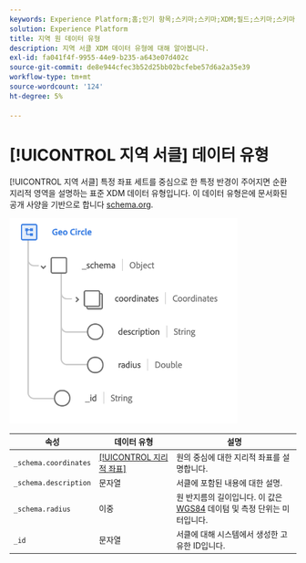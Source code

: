 ```yaml
---
keywords: Experience Platform;홈;인기 항목;스키마;스키마;XDM;필드;스키마;스키마;지역;원;데이터 유형;데이터 유형;데이터 유형;
solution: Experience Platform
title: 지역 원 데이터 유형
description: 지역 서클 XDM 데이터 유형에 대해 알아봅니다.
exl-id: fa041f4f-9955-44e9-b235-a643e07d402c
source-git-commit: de8e944cfec3b52d25bb02bcfebe57d6a2a35e39
workflow-type: tm+mt
source-wordcount: '124'
ht-degree: 5%

---
```


# [!UICONTROL 지역 서클] 데이터 유형

[!UICONTROL 지역 서클] 특정 좌표 세트를 중심으로 한 특정 반경이 주어지면 순환 지리적 영역을 설명하는 표준 XDM 데이터 유형입니다. 이 데이터 유형은에 문서화된 공개 사양을 기반으로 합니다 [schema.org](https://schema.org/GeoCircle).

<img src="../images/data-types/geo-circle.png" width="400" /><br />

| 속성 | 데이터 유형 | 설명 |
| --- | --- | --- |
| `_schema.coordinates` | [[!UICONTROL 지리적 좌표]](./geo-coordinates.md) | 원의 중심에 대한 지리적 좌표를 설명합니다. |
| `_schema.description` | 문자열 | 서클에 포함된 내용에 대한 설명. |
| `_schema.radius` | 이중 | 원 반지름의 길이입니다. 이 값은 [WGS84](https://gisgeography.com/wgs84-world-geodetic-system/) 데이텀 및 측정 단위는 미터입니다. |
| `_id` | 문자열 | 서클에 대해 시스템에서 생성한 고유한 ID입니다. |
